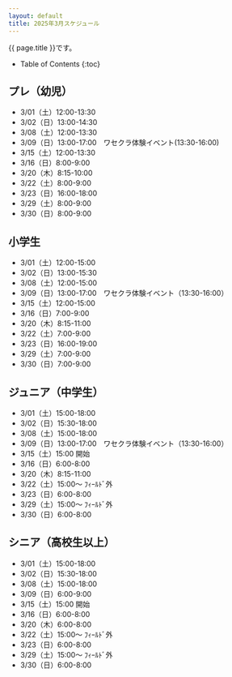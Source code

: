```yaml
---
layout: default
title: 2025年3月スケジュール
---
```


{{ page.title }}です。


* Table of Contents
{:toc}


プレ（幼児）
------------------

* 3/01（土）12:00-13:30
* 3/02（日）13:00-14:30
* 3/08（土）12:00-13:30
* 3/09（日）13:00-17:00　ワセクラ体験イベント(13:30-16:00)
* 3/15（土）12:00-13:30
* 3/16（日）8:00-9:00
* 3/20（木）8:15-10:00
* 3/22（土）8:00-9:00
* 3/23（日）16:00-18:00
* 3/29（土）8:00-9:00
* 3/30（日）8:00-9:00

小学生
-----------

* 3/01（土）12:00-15:00
* 3/02（日）13:00-15:30
* 3/08（土）12:00-15:00
* 3/09（日）13:00-17:00　ワセクラ体験イベント（13:30-16:00）
* 3/15（土）12:00-15:00
* 3/16（日）7:00-9:00
* 3/20（木）8:15-11:00
* 3/22（土）7:00-9:00
* 3/23（日）16:00-19:00
* 3/29（土）7:00-9:00
* 3/30（日）7:00-9:00

ジュニア（中学生）
-----------------------------------------

* 3/01（土）15:00-18:00
* 3/02（日）15:30-18:00
* 3/08（土）15:00-18:00
* 3/09（日）13:00-17:00　ワセクラ体験イベント（13:30-16:00）
* 3/15（土）15:00 開始
* 3/16（日）6:00-8:00
* 3/20（木）8:15-11:00
* 3/22（土）15:00～ ﾌｨｰﾙﾄﾞ外
* 3/23（日）6:00-8:00
* 3/29（土）15:00～ ﾌｨｰﾙﾄﾞ外
* 3/30（日）6:00-8:00

シニア（高校生以上）
-----------------------------------------

* 3/01（土）15:00-18:00
* 3/02（日）15:30-18:00
* 3/08（土）15:00-18:00
* 3/09（日）6:00-9:00
* 3/15（土）15:00 開始
* 3/16（日）6:00-8:00
* 3/20（木）6:00-8:00
* 3/22（土）15:00～ ﾌｨｰﾙﾄﾞ外
* 3/23（日）6:00-8:00
* 3/29（土）15:00～ ﾌｨｰﾙﾄﾞ外
* 3/30（日）6:00-8:00
